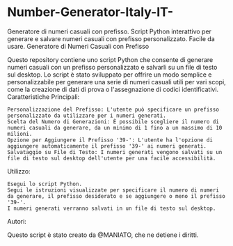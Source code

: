# Number-Generator-Italy-IT-
Generatore di numeri casuali con prefisso. Script Python interattivo per generare e salvare numeri casuali con prefisso personalizzato. Facile da usare.
Generatore di Numeri Casuali con Prefisso

Questo repository contiene uno script Python che consente di generare numeri casuali con un prefisso personalizzato e salvarli su un file di testo sul desktop. Lo script è stato sviluppato per offrire un modo semplice e personalizzabile per generare una serie di numeri casuali utili per vari scopi, come la creazione di dati di prova o l'assegnazione di codici identificativi.
Caratteristiche Principali:

    Personalizzazione del Prefisso: L'utente può specificare un prefisso personalizzato da utilizzare per i numeri generati.
    Scelta del Numero di Generazioni: È possibile scegliere il numero di numeri casuali da generare, da un minimo di 1 fino a un massimo di 10 milioni.
    Opzione per Aggiungere il Prefisso '39-': L'utente ha l'opzione di aggiungere automaticamente il prefisso '39-' ai numeri generati.
    Salvataggio su File di Testo: I numeri generati vengono salvati su un file di testo sul desktop dell'utente per una facile accessibilità.

Utilizzo:

    Esegui lo script Python.
    Segui le istruzioni visualizzate per specificare il numero di numeri da generare, il prefisso desiderato e se aggiungere o meno il prefisso '39-'.
    I numeri generati verranno salvati in un file di testo sul desktop.

Autori:

Questo script è stato creato da @MANIATO, che ne detiene i diritti.
